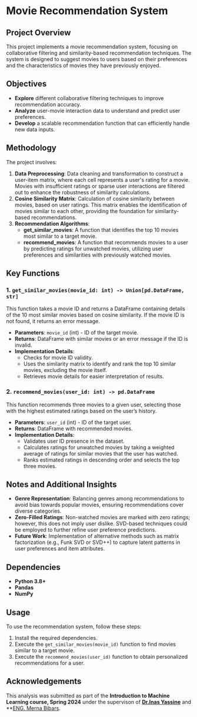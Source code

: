 # Movie Recommendation System

## Project Overview

This project implements a movie recommendation system, focusing on collaborative filtering and similarity-based recommendation techniques. The system is designed to suggest movies to users based on their preferences and the characteristics of movies they have previously enjoyed. 

## Objectives

- **Explore** different collaborative filtering techniques to improve recommendation accuracy.
- **Analyze** user-movie interaction data to understand and predict user preferences.
- **Develop** a scalable recommendation function that can efficiently handle new data inputs.

## Methodology
The project involves:
1. **Data Preprocessing**: Data cleaning and transformation to construct a user-item matrix, where each cell represents a user's rating for a movie. Movies with insufficient ratings or sparse user interactions are filtered out to enhance the robustness of similarity calculations.
2. **Cosine Similarity Matrix**: Calculation of cosine similarity between movies, based on user ratings. This matrix enables the identification of movies similar to each other, providing the foundation for similarity-based recommendations.
3. **Recommendation Algorithms**:
   - **get_similar_movies**: A function that identifies the top 10 movies most similar to a target movie.
   - **recommend_movies**: A function that recommends movies to a user by predicting ratings for unwatched movies, utilizing user preferences and similarities with previously watched movies.

## Key Functions
### 1. `get_similar_movies(movie_id: int) -> Union[pd.DataFrame, str]`
This function takes a movie ID and returns a DataFrame containing details of the 10 most similar movies based on cosine similarity. If the movie ID is not found, it returns an error message.

- **Parameters**: `movie_id` (int) - ID of the target movie.
- **Returns**: DataFrame with similar movies or an error message if the ID is invalid.
- **Implementation Details**:
  - Checks for movie ID validity.
  - Uses the similarity matrix to identify and rank the top 10 similar movies, excluding the movie itself.
  - Retrieves movie details for easier interpretation of results.

### 2. `recommend_movies(user_id: int) -> pd.DataFrame`
This function recommends three movies to a given user, selecting those with the highest estimated ratings based on the user’s history.

- **Parameters**: `user_id` (int) - ID of the target user.
- **Returns**: DataFrame with recommended movies.
- **Implementation Details**:
  - Validates user ID presence in the dataset.
  - Calculates ratings for unwatched movies by taking a weighted average of ratings for similar movies that the user has watched.
  - Ranks estimated ratings in descending order and selects the top three movies.

## Notes and Additional Insights
- **Genre Representation**: Balancing genres among recommendations to avoid bias towards popular movies, ensuring recommendations cover diverse categories.
- **Zero-Filled Ratings**: Non-watched movies are marked with zero ratings; however, this does not imply user dislike. SVD-based techniques could be employed to further refine user preference predictions.
- **Future Work**: Implementation of alternative methods such as matrix factorization (e.g., Funk SVD or SVD++) to capture latent patterns in user preferences and item attributes.

## Dependencies
- **Python 3.8+**
- **Pandas**
- **NumPy**

## Usage

To use the recommendation system, follow these steps:
1. Install the required dependencies.
2. Execute the `get_similar_movies(movie_id)` function to find movies similar to a target movie.
3. Execute the `recommend_movies(user_id)` function to obtain personalized recommendations for a user.

## Acknowledgements

This analysis was submitted as part of the **Introduction to Machine Learning course, Spring 2024** under the supervison of **[Dr.Inas Yassine](https://www.linkedin.com/in/inas-yassine-15ab4b4/?originalSubdomain=eg)** and **[ENG. Merna Bibars](https://merna-atef.github.io/).


